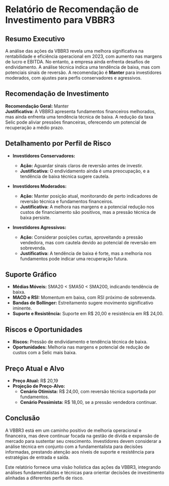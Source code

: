 
# Relatório de Recomendação de Investimento para VBBR3

## Resumo Executivo
A análise das ações da VBBR3 revela uma melhora significativa na rentabilidade e eficiência operacional em 2023, com aumento nas margens de lucro e EBITDA. No entanto, a empresa ainda enfrenta desafios de endividamento. A análise técnica indica uma tendência de baixa, mas com potenciais sinais de reversão. A recomendação é **Manter** para investidores moderados, com ajustes para perfis conservadores e agressivos.

## Recomendação de Investimento
**Recomendação Geral:** Manter  
**Justificativa:** A VBBR3 apresenta fundamentos financeiros melhorados, mas ainda enfrenta uma tendência técnica de baixa. A redução da taxa Selic pode aliviar pressões financeiras, oferecendo um potencial de recuperação a médio prazo.

## Detalhamento por Perfil de Risco

- **Investidores Conservadores:**  
  - **Ação:** Aguardar sinais claros de reversão antes de investir.
  - **Justificativa:** O endividamento ainda é uma preocupação, e a tendência de baixa técnica sugere cautela.

- **Investidores Moderados:**  
  - **Ação:** Manter posição atual, monitorando de perto indicadores de reversão técnica e fundamentos financeiros.
  - **Justificativa:** A melhora nas margens e a potencial redução nos custos de financiamento são positivos, mas a pressão técnica de baixa persiste.

- **Investidores Agressivos:**  
  - **Ação:** Considerar posições curtas, aproveitando a pressão vendedora, mas com cautela devido ao potencial de reversão em sobrevenda.
  - **Justificativa:** A tendência de baixa é forte, mas a melhoria nos fundamentos pode indicar uma recuperação futura.

## Suporte Gráfico
- **Médias Móveis:** SMA20 < SMA50 < SMA200, indicando tendência de baixa.
- **MACD e RSI:** Momentum em baixa, com RSI próximo de sobrevenda.
- **Bandas de Bollinger:** Estreitamento sugere movimento significativo iminente.
- **Suporte e Resistência:** Suporte em R$ 20,00 e resistência em R$ 24,00.

## Riscos e Oportunidades
- **Riscos:** Pressão de endividamento e tendência técnica de baixa.
- **Oportunidades:** Melhoria nas margens e potencial de redução de custos com a Selic mais baixa.

## Preço Atual e Alvo
- **Preço Atual:** R$ 20,19
- **Projeção de Preço-Alvo:**
  - **Cenário Otimista:** R$ 24,00, com reversão técnica suportada por fundamentos.
  - **Cenário Pessimista:** R$ 18,00, se a pressão vendedora continuar.

## Conclusão
A VBBR3 está em um caminho positivo de melhoria operacional e financeira, mas deve continuar focada na gestão de dívida e expansão de mercado para sustentar seu crescimento. Investidores devem considerar a análise técnica em conjunto com a fundamentalista para decisões informadas, prestando atenção aos níveis de suporte e resistência para estratégias de entrada e saída.


Este relatório fornece uma visão holística das ações da VBBR3, integrando análises fundamentalistas e técnicas para orientar decisões de investimento alinhadas a diferentes perfis de risco.